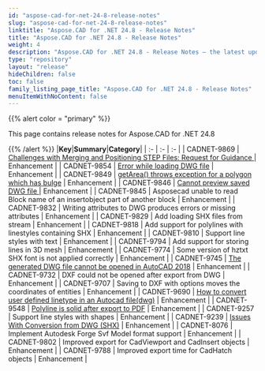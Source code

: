 ```yaml
---
id: "aspose-cad-for-net-24-8-release-notes"
slug: "aspose-cad-for-net-24-8-release-notes"
linktitle: "Aspose.CAD for .NET 24.8 - Release Notes"
title: "Aspose.CAD for .NET 24.8 - Release Notes"
weight: 4
description: "Aspose.CAD for .NET 24.8 - Release Notes – the latest updates and fixes."
type: "repository"
layout: "release"
hideChildren: false
toc: false
family_listing_page_title: "Aspose.CAD for .NET 24.8 - Release Notes"
menuItemWithNoContent: false
---
```


{{% alert color = "primary" %}}

This page contains release notes for Aspose.CAD for .NET 24.8

{{% /alert %}}
|**Key**|**Summary**|**Category**|
| :- | :- | :- |
| CADNET-9869 | [Challenges with Merging and Positioning STEP Files: Request for Guidance ](https://forum.aspose.com/t/challenges-with-merging-and-positioning-step-files-request-for-guidance/288584) | Enhancement |
| CADNET-9854 | [Error while loading DWG file](https://forum.aspose.com/t/error-while-loading-dwg-file/287903) | Enhancement |
| CADNET-9849 | [getArea() throws exception for a polygon which has bulge](https://forum.aspose.com/t/getarea-throws-exception-for-a-polygon-which-has-bulge/287454) | Enhancement |
| CADNET-9846 | [Cannot preview saved DWG file ](https://forum.aspose.com/t/cannot-preview-saved-dwg-file/287339) | Enhancement |
| CADNET-9845 | Asposecad unable to read Block name of an insertobject part of another block | Enhancement |
| CADNET-9832 | Writing attributes to DWG produces errors or missing attributes | Enhancement |
| CADNET-9829 | Add loading SHX files from stream | Enhancement |
| CADNET-9818 | Add support for polylines with linestyles containing SHX | Enhancement |
| CADNET-9810 | Support line styles with text | Enhancement |
| CADNET-9794 | Add support for storing lines in 3D mesh | Enhancement |
| CADNET-9774 | Some version of hztxt SHX font is not applied correctly | Enhancement |
| CADNET-9745 | [The generated DWG file cannot be opened in AutoCAD 2018](https://forum.aspose.com/t/the-generated-dwg-file-cannot-be-opened-in-autocad-2018/282351) | Enhancement |
| CADNET-9732 | DXF could not be opened after export from DWG | Enhancement |
| CADNET-9707 | Saving to DXF with options moves the coordinates of entities | Enhancement |
| CADNET-9690 | [How to convert user defined linetype in an Autocad file(dwg)](https://forum.aspose.com/t/how-to-convert-user-defined-linetype-in-an-autocad-file-dwg/280641) | Enhancement |
| CADNET-9548 | [Polyline is solid after export to PDF](https://forum.aspose.com/t/aspose-cad-net-23-7-0-0-dwg-pdf-ctb/275945) | Enhancement |
| CADNET-9257 | Support line styles with shapes | Enhancement |
| CADNET-9239 | [Issues With Conversion from DWG (SHX)](https://forum.aspose.com/t/issues-with-conversion-from-dwg/267837) | Enhancement |
| CADNET-8076 | Implement Autodesk Forge Svf Model format support | Enhancement |
| CADNET-9802 | Improved export for CadViewport and CadInsert objects | Enhancement |
| CADNET-9788 | Improved export time for CadHatch objects | Enhancement |
